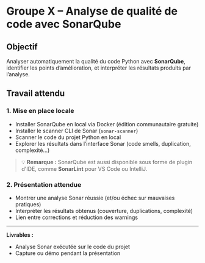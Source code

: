 # Groupe X – Analyse de qualité de code avec SonarQube

## Objectif

Analyser automatiquement la qualité du code Python avec **SonarQube**, identifier les points d’amélioration, et interpréter les résultats produits par l’analyse.

## Travail attendu

### 1. Mise en place locale

* Installer SonarQube en local via Docker (édition communautaire gratuite)
* Installer le scanner CLI de Sonar (`sonar-scanner`)
* Scanner le code du projet Python en local
* Explorer les résultats dans l’interface Sonar (code smells, duplication, complexité...)

> 💡 **Remarque :** SonarQube est aussi disponible sous forme de plugin d'IDE, comme **SonarLint** pour VS Code ou IntelliJ.

### 2. Présentation attendue

* Montrer une analyse Sonar réussie (et/ou échec sur mauvaises pratiques)
* Interpréter les résultats obtenus (couverture, duplications, complexité)
* Lien entre corrections et réduction des warnings

---

**Livrables :**

* Analyse Sonar exécutée sur le code du projet
* Capture ou démo pendant la présentation